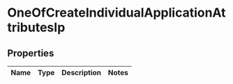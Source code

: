 # OneOfCreateIndividualApplicationAttributesIp

## Properties
Name | Type | Description | Notes
------------ | ------------- | ------------- | -------------
